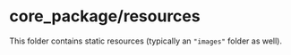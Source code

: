 # core_package/resources

This folder contains static resources (typically an `"images"` folder as well).
